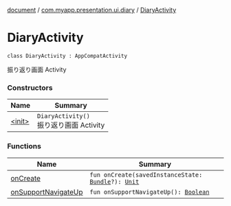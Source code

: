[document](../../index.md) / [com.myapp.presentation.ui.diary](../index.md) / [DiaryActivity](./index.md)

# DiaryActivity

`class DiaryActivity : AppCompatActivity`

振り返り画面 Activity

### Constructors

| Name | Summary |
|---|---|
| [&lt;init&gt;](-init-.md) | `DiaryActivity()`<br>振り返り画面 Activity |

### Functions

| Name | Summary |
|---|---|
| [onCreate](on-create.md) | `fun onCreate(savedInstanceState: `[`Bundle`](https://developer.android.com/reference/android/os/Bundle.html)`?): `[`Unit`](https://kotlinlang.org/api/latest/jvm/stdlib/kotlin/-unit/index.html) |
| [onSupportNavigateUp](on-support-navigate-up.md) | `fun onSupportNavigateUp(): `[`Boolean`](https://kotlinlang.org/api/latest/jvm/stdlib/kotlin/-boolean/index.html) |
